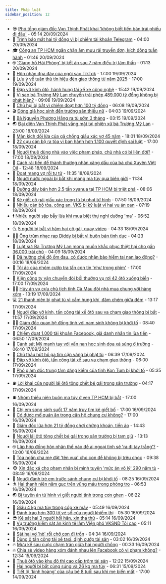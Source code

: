 ```yaml
---
title: Pháp luật
sidebar_position: 12
---
```


<!-- vnexpress-phap-luat:START -->
- 😎 [Phó tổng giám đốc Vạn Thịnh Phát khai &#39;không biết tiền bán trái phiếu đi đâu&#39;](https://vnexpress.net/pho-tong-giam-doc-van-thinh-phat-khai-khong-biet-tien-ban-trai-phieu-di-dau-4795038.html) - 05:14 20/09/2024
- 🥰 [Trình báo mất hai tỷ đồng vì bị chiếm tài khoản Telegram](https://vnexpress.net/trinh-bao-mat-hai-ty-dong-vi-bi-chiem-tai-khoan-telegram-4794840.html) - 04:00 20/09/2024
- 🎓 [Công an TP HCM ngăn chặn âm mưu rải truyền đơn, kích động tuần hành](https://vnexpress.net/cong-an-tp-hcm-ngan-chan-am-muu-rai-truyen-don-kich-dong-tuan-hanh-4794886.html) - 01:46 20/09/2024
- 🤓 [&#39;Giang hồ Hải Phòng&#39; bị kết án sau 7 năm điều trị tâm thần](https://vnexpress.net/giang-ho-hai-phong-bi-ket-an-sau-7-nam-dieu-tri-tam-than-4794837.html) - 01:13 20/09/2024
- 🎊 [Hôn nhân đọa đày của ngôi sao TikTok](https://vnexpress.net/hon-nhan-doa-day-cua-ngoi-sao-tiktok-4794771.html) - 17:00 19/09/2024
- 🙉 [Lưu ý về tuân thủ tín hiệu đèn giao thông từ năm 2025](https://vnexpress.net/luu-y-ve-tuan-thu-tin-hieu-den-giao-thong-tu-nam-2025-4793887.html) - 17:00 19/09/2024
- 🤡 [Đập vỡ kính ôtô, hành hung tài xế xe công nghệ](https://vnexpress.net/dap-vo-kinh-oto-hanh-hung-tai-xe-xe-cong-nghe-4794836.html) - 15:42 19/09/2024
- 🗽 [Vì sao bà Trương Mỹ Lan chuyển trái phép 489.000 tỷ đồng không bị phát hiện?](https://vnexpress.net/vi-sao-ba-truong-my-lan-chuyen-trai-phep-489-000-ty-dong-khong-bi-phat-hien-4794710.html) - 09:08 19/09/2024
- 🌋 [Chủ hụi bị bắt vì chiếm đoạt hơn 100 tỷ đồng](https://vnexpress.net/chu-hui-bi-bat-vi-chiem-doat-hon-100-ty-dong-4794599.html) - 06:08 19/09/2024
- 🎬 [Đóng giả học sinh đến trường săn thiếu nữ](https://vnexpress.net/dong-gia-hoc-sinh-den-truong-san-thieu-nu-4794601.html) - 04:03 19/09/2024
- 💯 [Bà Nguyễn Phương Hằng ra tù sớm 3 tháng](https://vnexpress.net/ba-nguyen-phuong-hang-ra-tu-som-3-thang-4794569.html) - 03:15 19/09/2024
- 🌏 [Đại diện Vạn Thịnh Phát vắng mặt tại phiên xử bà Trương Mỹ Lan](https://vnexpress.net/dai-dien-van-thinh-phat-vang-mat-tai-phien-xu-ba-truong-my-lan-4794343-tong-thuat.html) - 23:00 18/09/2024
- 🌊 [Màn kịch dối lừa của gã chồng giấu xác vợ 45 năm](https://vnexpress.net/man-kich-doi-lua-cua-ga-chong-giau-xac-vo-45-nam-4794390.html) - 18:01 18/09/2024
- 💂 [22 cựu cán bộ ra tòa vì ban hành hơn 1.100 quyết định sai luật](https://vnexpress.net/22-cuu-can-bo-ra-toa-vi-ban-hanh-hon-1-100-quyet-dinh-sai-luat-4794410.html) - 17:00 18/09/2024
- 🎡 [Người thuê dùng nhà vào việc phạm pháp, chủ nhà có bị liên đới?](https://vnexpress.net/nguoi-thue-dung-nha-vao-viec-pham-phap-chu-nha-co-bi-lien-doi-4794003.html) - 17:00 18/09/2024
- 🫶 [Cách rải tiền để thành thương nhân xăng dầu của bà chủ Xuyên Việt Oil](https://vnexpress.net/cach-rai-tien-de-thanh-thuong-nhan-xang-dau-cua-ba-chu-xuyen-viet-oil-4794262.html) - 12:48 18/09/2024
- 🐲 [Đoạt mạng vợ rồi tự tử](https://vnexpress.net/doat-mang-vo-roi-tu-tu-4794413.html) - 11:35 18/09/2024
- 🚀 [Người nước ngoài bị bắt khi mang ma túy qua biên giới](https://vnexpress.net/nguoi-nuoc-ngoai-bi-bat-khi-mang-ma-tuy-qua-bien-gioi-4794404.html) - 11:34 18/09/2024
- 🎊 [Đường dây bán hơn 2,5 tấn xyanua tại TP HCM bị triệt phá](https://vnexpress.net/duong-day-ban-hon-2-5-tan-xyanua-tai-tp-hcm-bi-triet-pha-4794301.html) - 08:06 18/09/2024
- 🤗 [Kẻ giết cô gái giấu xác trong tủ bị phạt tử hình](https://vnexpress.net/ke-giet-co-gai-giau-xac-trong-tu-bi-phat-tu-hinh-4794197.html) - 07:50 18/09/2024
- 🗽 [Nhiều cán bộ tòa, công an, VKS bị kỷ luật vì hai vụ án oan](https://vnexpress.net/nhieu-can-bo-toa-cong-an-vks-bi-ky-luat-vi-hai-vu-an-oan-4794218.html) - 07:19 18/09/2024
- 🕴 [Nhiều người sập bẫy lừa khi mua biệt thự nghỉ dưỡng &#39;ma&#39;](https://vnexpress.net/nhieu-nguoi-sap-bay-lua-khi-mua-biet-thu-nghi-duong-ma-4794256.html) - 06:52 18/09/2024
- 🌜 [5 người bị bắt vì hãm hại cô gái, quay video](https://vnexpress.net/5-nguoi-bi-bat-vi-ham-hai-co-gai-quay-video-4794178.html) - 04:33 18/09/2024
- 🧑‍🏫 [Ông trùm nhạc rap Diddy bị bắt vì buôn bán tình dục](https://vnexpress.net/ong-trum-nhac-rap-diddy-bi-bat-vi-buon-ban-tinh-duc-4794195.html) - 04:23 18/09/2024
- 🦩 [Luật sư: Bà Trương Mỹ Lan mong muốn khắc phục thiệt hại cho gần 36.000 trái chủ](https://vnexpress.net/luat-su-ba-truong-my-lan-mong-muon-khac-phuc-thiet-hai-cho-gan-36-000-trai-chu-4794147.html) - 04:09 18/09/2024
- 💼 [Đã hưởng chế độ ốm đau, có được nhận bảo hiểm tai nạn lao động?](https://vnexpress.net/da-huong-che-do-om-dau-co-duoc-nhan-bao-hiem-tai-nan-lao-dong-4792019.html) - 00:16 18/09/2024
- 💫 [Tội ác của nhóm cướp tra tấn con tin &#39;như trong phim&#39;](https://vnexpress.net/ba-gio-hanh-ha-con-tin-trong-cua-hang-cua-nhom-cuop-4793988.html) - 17:00 17/09/2024
- 🦅 [Kiện công ty vận chuyển đòi bồi thường vụ rơi 42 ôtô xuống biển](https://vnexpress.net/kien-cong-ty-van-tai-doi-boi-thuong-vu-roi-42-oto-xuong-bien-4793761.html) - 17:00 17/09/2024
- 🧑‍💻 [Hủy án vụ cựu chủ tịch tỉnh Cà Mau đòi nhà mua chung với hàng xóm](https://vnexpress.net/huy-an-vu-cuu-chu-tich-tinh-ca-mau-doi-nha-mua-chung-voi-hang-xom-4794000.html) - 13:19 17/09/2024
- 💻 [21 thanh niên bị phạt tù vì cầm hung khí, đâm chém giữa đêm](https://vnexpress.net/21-thanh-nien-bi-phat-tu-vi-cam-hung-khi-dam-chem-giua-dem-4794002.html) - 13:17 17/09/2024
- 🤠 [Người đập vỡ kính, tấn công tài xế ôtô sau va chạm giao thông bị bắt](https://vnexpress.net/nguoi-dap-vo-kinh-tan-cong-tai-xe-oto-sau-va-cham-giao-thong-bi-bat-4793991.html) - 11:57 17/09/2024
- 🧑‍🏫 [Giám đốc quan hệ đồng tính với nam sinh không bị khởi tố](https://vnexpress.net/giam-doc-quan-he-dong-tinh-voi-nam-sinh-khong-bi-khoi-to-4793916.html) - 08:40 17/09/2024
- 🌈 [Chiếm đoạt 1.000 tài khoản Facebook, giả danh nhắn tin lừa tiền](https://vnexpress.net/chiem-doat-1-000-tai-khoan-facebook-gia-danh-nhan-tin-lua-tien-4793846.html) - 06:50 17/09/2024
- 🌮 [Cảnh sát Mỹ mạnh tay với vấn nạn học sinh dọa xả súng ở trường](https://vnexpress.net/canh-sat-my-cong-khai-anh-hoc-sinh-doa-xa-sung-o-truong-4793805.html) - 06:40 17/09/2024
- 🐲 [Chủ thầu hút hố ga tìm cặn vàng bị phạt tù](https://vnexpress.net/chu-thau-hut-ho-ga-tim-can-vang-bi-phat-tu-4793843.html) - 06:39 17/09/2024
- 🧰 [Đập vỡ kính ôtô, tấn công tài xế sau va chạm giao thông](https://vnexpress.net/dap-vo-kinh-oto-tan-cong-tai-xe-sau-va-cham-giao-thong-4793835.html) - 06:00 17/09/2024
- 💄 [Phó giám đốc trung tâm đăng kiểm của tỉnh Kon Tum bị khởi tố](https://vnexpress.net/pho-giam-doc-trung-tam-dang-kiem-cua-tinh-kon-tum-bi-khoi-to-4793815.html) - 05:35 17/09/2024
- ⛽️ [Lời khai của người lái ôtô tông chết bé gái trong sân trường](https://vnexpress.net/loi-khai-cua-nguoi-lai-oto-tong-chet-be-gai-trong-san-truong-4793800.html) - 04:17 17/09/2024
- ⛽️ [Nhóm thiếu niên buôn ma túy ở ven TP HCM bị bắt](https://vnexpress.net/nhom-thieu-nien-buon-ma-tuy-o-ven-tp-hcm-bi-bat-4793584.html) - 17:00 16/09/2024
- 💂 [Chị em song sinh suốt 17 năm truy tìm kẻ giết bố](https://vnexpress.net/17-nam-truy-tim-ke-giet-bo-cua-cap-song-sinh-4793544.html) - 17:00 16/09/2024
- 🤔 [Có được mở quán ăn trong căn hộ chung cư không?](https://vnexpress.net/co-duoc-mo-quan-an-trong-can-ho-chung-cu-khong-4788516.html) - 17:00 16/09/2024
- 🧐 [Giám đốc lừa hơn 21 tỷ đồng chơi chứng khoán, tiền ảo](https://vnexpress.net/giam-doc-lua-hon-21-ty-dong-choi-chung-khoan-tien-ao-4793594.html) - 14:43 16/09/2024
- 🎃 [Người lái ôtô tông chết bé gái trong sân trường bị tạm giữ](https://vnexpress.net/nguoi-lai-oto-tong-chet-be-gai-trong-san-truong-bi-tam-giu-4793577.html) - 13:13 16/09/2024
- 🤓 [Lập hợp đồng hôn nhân thế nào để ai ngoại tình sẽ &#39;ra đi tay trắng&#39;?](https://vnexpress.net/lap-hop-dong-hon-nhan-the-nao-de-ai-ngoai-tinh-se-ra-di-tay-trang-4793341.html) - 13:00 16/09/2024
- 💃 [Tòa ngăn cha mẹ đặt &#39;tên vua&#39; cho con để không bị trêu chọc](https://vnexpress.net/toa-ngan-cha-me-dat-ten-vua-cho-con-de-khong-bi-treu-choc-4793457.html) - 09:38 16/09/2024
- 🐵 [Xin đặc xá cho phạm nhân bị mình tuyên &#39;mức án vô lý&#39; 290 năm tù](https://vnexpress.net/xin-dac-xa-cho-pham-nhan-bi-minh-tuyen-muc-an-vo-ly-290-nam-tu-4793405.html) - 08:49 16/09/2024
- 🤖 [Người đánh trẻ em trước sảnh chung cư bị khởi tố](https://vnexpress.net/nguoi-danh-tre-em-truoc-sanh-chung-cu-bi-khoi-to-4793441.html) - 08:25 16/09/2024
- ⚗️ [Hai thanh niên nằm gục trên vũng máu trong phòng trọ](https://vnexpress.net/hai-thanh-nien-nam-guc-tren-vung-mau-trong-phong-tro-4793410.html) - 06:53 16/09/2024
- 🌏 [Bị tuyên án tử hình vì giết người tình trong cơn ghen](https://vnexpress.net/bi-tuyen-an-tu-hinh-vi-giet-nguoi-tinh-trong-con-ghen-4793404.html) - 06:22 16/09/2024
- 🦆 [Giấu 4 kg ma túy trong cốp xe máy](https://vnexpress.net/giau-4-kg-ma-tuy-trong-cop-xe-may-4793376.html) - 05:49 16/09/2024
- 🐎 [Đánh tráo hơn 300 tờ vé số của người khiếm thị](https://vnexpress.net/danh-trao-hon-300-to-ve-so-cua-nguoi-khiem-thi-4793368.html) - 05:30 16/09/2024
- 😎 [Kẻ sát hại 3 người hối hận, xin tha thứ](https://vnexpress.net/ke-sat-hai-3-nguoi-hoi-han-xin-tha-thu-4793374.html) - 05:14 16/09/2024
- 💪 [Vụ trưởng kiểm sát án kinh tế làm Viện phó VKSND Tối cao](https://vnexpress.net/vu-truong-kiem-sat-an-kinh-te-lam-vien-pho-vksnd-toi-cao-4793375.html) - 05:11 16/09/2024
- 🤡 [Sát hại vợ &#39;hờ&#39; rồi chở con đi trốn](https://vnexpress.net/sat-hai-vo-ho-roi-cho-con-di-tron-4793336.html) - 04:34 16/09/2024
- 🌁 [Dùng ô tấn công tài xế taxi, định cướp tài sản](https://vnexpress.net/nam-sinh-vien-dap-da-vao-tai-xe-taxi-dinh-cuop-tai-san-4793280.html) - 03:02 16/09/2024
- 🔥 [Mưu kế sau cuộc chạm trán giữa hai người chồng](https://vnexpress.net/muu-ke-sau-cuoc-cham-tran-giua-hai-nguoi-chong-4793181.html) - 00:33 16/09/2024
- 🔥 [Chia sẻ video hàng xóm đánh nhau lên Facebook có vi phạm không?](https://vnexpress.net/chia-se-video-hang-xom-danh-nhau-len-facebook-co-vi-pham-khong-4793127.html) - 12:34 15/09/2024
- 👺 [Thuê ôtô vào khu đô thị cao cấp trộm tài sản](https://vnexpress.net/thue-oto-vao-khu-do-thi-cao-cap-trom-tai-san-4793140.html) - 12:22 15/09/2024
- 🎊 [Hai người bị bắt cùng súng và 26 kg ma túy](https://vnexpress.net/hai-nguoi-bi-bat-cung-sung-va-26-kg-ma-tuy-4793064.html) - 06:31 15/09/2024
- 🎊 [Tiết lộ &#39;kinh hoàng&#39; của cậu bé 8 tuổi sau khi mẹ biến mất](https://vnexpress.net/tiet-lo-rung-minh-cua-con-8-tuoi-sau-khi-me-bien-mat-4792672.html) - 17:00 14/09/2024<!-- vnexpress-phap-luat:END -->

